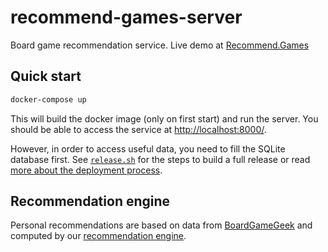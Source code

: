 # recommend-games-server

Board game recommendation service. Live demo at
[Recommend.Games](https://recommend.games/)

## Quick start

```bash
docker-compose up
```

This will build the docker image (only on first start) and run the server.
You should be able to access the service at
[http://localhost:8000/](http://localhost:8000/).

However, in order to access useful data, you need to fill the SQLite database
first. See [`release.sh`](release.sh) for the steps to build a full release or
read [more about the deployment process](DEPLOY.md).

## Recommendation engine

Personal recommendations are based on data from
[BoardGameGeek](https://boardgamegeek.com/) and computed by our
[recommendation engine](https://gitlab.com/recommend.games/board-game-recommender).
